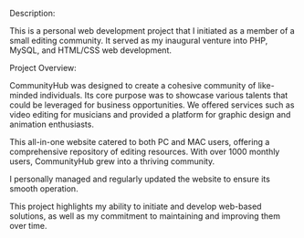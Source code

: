 
Description:

This is a personal web development project that I initiated as a member of a small editing community. It served as my inaugural venture into PHP, MySQL, and HTML/CSS web development.

Project Overview:

CommunityHub was designed to create a cohesive community of like-minded individuals. Its core purpose was to showcase various talents that could be leveraged for business opportunities. We offered services such as video editing for musicians and provided a platform for graphic design and animation enthusiasts.

This all-in-one website catered to both PC and MAC users, offering a comprehensive repository of editing resources. With over 1000 monthly users, CommunityHub grew into a thriving community.

I personally managed and regularly updated the website to ensure its smooth operation.

This project highlights my ability to initiate and develop web-based solutions, as well as my commitment to maintaining and improving them over time.
